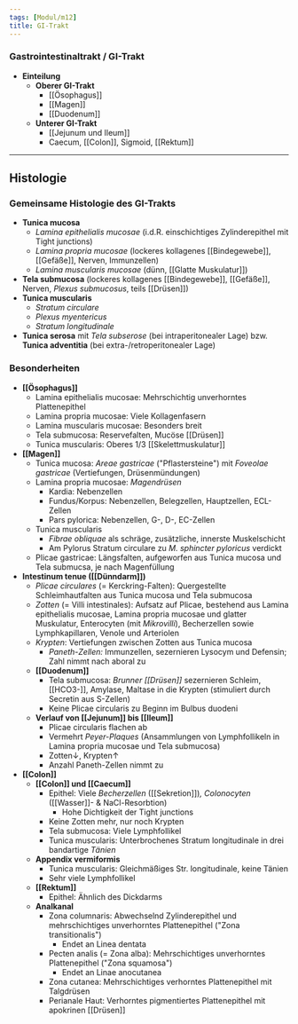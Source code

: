 ```yaml
---
tags: [Modul/m12]
title: GI-Trakt
---
```

### Gastrointestinaltrakt / GI-Trakt
- **Einteilung**
	- **Oberer GI-Trakt**
		- [[Ösophagus]]
		- [[Magen]]
		- [[Duodenum]]
	- **Unterer GI-Trakt**
		- [[Jejunum und Ileum]]
		- Caecum, [[Colon]], Sigmoid, [[Rektum]]




---
## Histologie
### Gemeinsame Histologie des GI-Trakts

- **Tunica mucosa**
    - *Lamina epithelialis mucosae* (i.d.R. einschichtiges Zylinderepithel mit Tight junctions)
    - *Lamina propria mucosae* (lockeres kollagenes [[Bindegewebe]], [[Gefäße]], Nerven, Immunzellen)
    - *Lamina muscularis mucosae* (dünn, [[Glatte Muskulatur]])
- **Tela submucosa** (lockeres kollagenes [[Bindegewebe]], [[Gefäße]], Nerven, *Plexus submucosus*, teils [[Drüsen]])
- **Tunica muscularis**
    - *Stratum circulare*
    - *Plexus myentericus*
    - *Stratum longitudinale*
- **Tunica serosa** mit *Tela subserose* (bei intraperitonealer Lage) bzw. **Tunica adventitia** (bei extra-/retroperitonealer Lage)

### Besonderheiten

- **[[Ösophagus]]**
    - Lamina epithelialis mucosae: Mehrschichtig unverhorntes Plattenepithel
    - Lamina propria mucosae: Viele Kollagenfasern
    - Lamina muscularis mucosae: Besonders breit
    - Tela submucosa: Reservefalten, Mucöse [[Drüsen]]
    - Tunica muscularis: Oberes 1/3 [[Skelettmuskulatur]]
- **[[Magen]]**
    - Tunica mucosa: *Areae gastricae* ("Pflastersteine") mit *Foveolae gastricae* (Vertiefungen, Drüsenmündungen)
    - Lamina propria mucosae: *Magendrüsen*
        - Kardia: Nebenzellen
        - Fundus/Korpus: Nebenzellen, Belegzellen, Hauptzellen, ECL-Zellen
        - Pars pylorica: Nebenzellen, G-, D-, EC-Zellen
    - Tunica muscularis
        - *Fibrae obliquae* als schräge, zusätzliche, innerste Muskelschicht
        - Am Pylorus Stratum circulare zu *M. sphincter pyloricus* verdickt
    - Plicae gastricae: Längsfalten, aufgeworfen aus Tunica mucosa und Tela submucsa, je nach Magenfüllung
- **Intestinum tenue ([[Dünndarm]])**
    - *Plicae circulares* (= Kerckring-Falten): Quergestellte Schleimhautfalten aus Tunica mucosa und Tela submucosa
    - *Zotten* (= Villi intestinales): Aufsatz auf Plicae, bestehend aus Lamina epithelialis mucosae, Lamina propria mucosae und glatter Muskulatur, Enterocyten (mit *Mikrovilli*), Becherzellen sowie Lymphkapillaren, Venole und Arteriolen
    - *Krypten*: Vertiefungen zwischen Zotten aus Tunica mucosa
        - *Paneth-Zellen:* Immunzellen, sezernieren Lysocym und Defensin; Zahl nimmt nach aboral zu
    - **[[Duodenum]]**
        - Tela submucosa: *Brunner [[Drüsen]]* sezernieren Schleim, [[HCO3-]], Amylase, Maltase in die Krypten (stimuliert durch Secretin aus S-Zellen)
        - Keine Plicae circularis zu Beginn im Bulbus duodeni
    - **Verlauf von [[Jejunum]] bis [[Ileum]]**
        - Plicae circularis flachen ab
        - Vermehrt *Peyer-Plaques* (Ansammlungen von Lymphfollikeln in Lamina propria mucosae und Tela submucosa)
        - Zotten↓, Krypten↑
        - Anzahl Paneth-Zellen nimmt zu
- **[[Colon]]**
    - **[[Colon]] und [[Caecum]]**
        - Epithel: Viele *Becherzellen* ([[Sekretion]])*, Colonocyten* ([[Wasser]]- & NaCl-Resorbtion)
            - Hohe Dichtigkeit der Tight junctions
        - Keine Zotten mehr, nur noch Krypten
        - Tela submucosa: Viele Lymphfollikel
        - Tunica muscularis: Unterbrochenes Stratum longitudinale in drei bandartige *Tänien*
    - **Appendix vermiformis**
        - Tunica muscularis: Gleichmäßiges Str. longitudinale, keine Tänien
        - Sehr viele Lymphfollikel
    - **[[Rektum]]**
        - Epithel: Ähnlich des Dickdarms
    - **Analkanal**
        - Zona columnaris: Abwechselnd Zylinderepithel und mehrschichtiges unverhorntes Plattenepithel ("Zona transitionalis")
            - Endet an Linea dentata
        - Pecten analis (= Zona alba): Mehrschichtiges unverhorntes Plattenepithel ("Zona squamosa")
            - Endet an Linae anocutanea
        - Zona cutanea: Mehrschichtiges verhorntes Plattenepithel mit Talgdrüsen
        - Perianale Haut: Verhorntes pigmentiertes Plattenepithel mit apokrinen [[Drüsen]]

